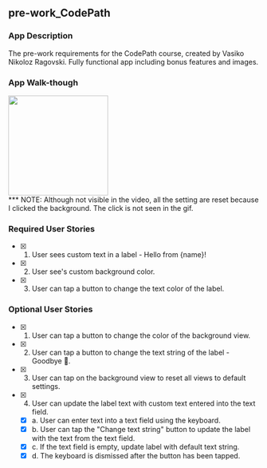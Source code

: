 ## pre-work_CodePath

### App Description
The pre-work requirements for the CodePath course, created by Vasiko Nikoloz Ragovski. Fully functional app including bonus features and images.

### App Walk-though
<img src="https://media.giphy.com/media/69rP6d63roxIJiLfhg/giphy.gif" width=200><br>
  *** NOTE:
    Although not visible in the video, all the setting are reset because I clicked the background. The click is not seen in the gif.

### Required User Stories
- [x] 1. User sees custom text in a label - Hello from {name}!
- [x] 2. User see's custom background color.
- [x] 3. User can tap a button to change the text color of the label.

### Optional User Stories
- [x] 1. User can tap a button to change the color of the background view.
- [x] 2. User can tap a button to change the text string of the label - Goodbye 👋.
- [x] 3. User can tap on the background view to reset all views to default settings.
- [x] 4. User can update the label text with custom text entered into the text field.
   - [x] a. User can enter text into a text field using the keyboard.
   - [x] b. User can tap the "Change text string" button to update the label with the text from the text field.
   - [x] c. If the text field is empty, update label with default text string.
   - [x] d. The keyboard is dismissed after the button has been tapped.
